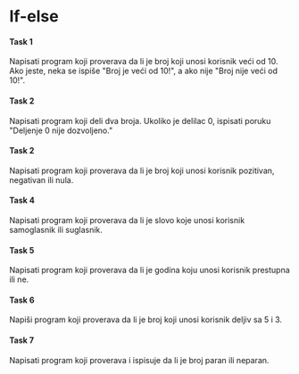 # If-else

#### Task 1

Napisati program koji proverava da li je broj koji unosi korisnik veći od 10. Ako jeste, neka se ispiše "Broj je veći od 10!", a ako nije "Broj nije veći od 10!".

#### Task 2

Napisati program koji deli dva broja. Ukoliko je delilac 0, ispisati poruku "Deljenje 0 nije dozvoljeno."

#### Task 2

Napisati program koji proverava da li je broj koji unosi korisnik pozitivan, negativan ili nula.

#### Task 4

Napisati program koji proverava da li je slovo koje unosi korisnik samoglasnik ili suglasnik.

#### Task 5

Napisati program koji proverava da li je godina koju unosi korisnik prestupna ili ne.

#### Task 6

Napiši program koji proverava da li je broj koji unosi korisnik deljiv sa 5 i 3.

#### Task 7

Napisati program koji proverava i ispisuje da li je broj paran ili neparan.
